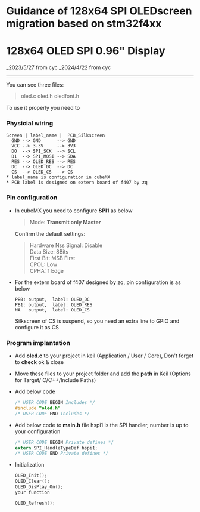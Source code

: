 # Guidance of 128x64 SPI OLEDscreen migration based on stm32f4xx

128x64 OLED SPI 0.96" Display
=============================
_2023/5/27 from cyc
_2024/4/22 from cyc
___
You can see three files: 
>oled.c
>oled.h
>oledfont.h

To use it properly you need to 
### Physicial wiring
```
Screen | label_name |  PCB_Silkscreen
  GND --> GND      --> GND
  VCC --> 3.3V     --> 3V3
  DO  --> SPI_SCK  --> SCL
  D1  --> SPI_MOSI --> SDA
  RES --> OLED_RES --> RES
  DC  --> OLED_DC  --> DC
  CS  --> OLED_CS  --> CS
* label_name is configuration in cubeMX
* PCB label is designed on extern board of f407 by zq
```
### Pin configuration
- In cubeMX you need to configure **SPI1** as below                                       
  > Mode: **Transmit only Master**

  Confirm the default settings:                       
  >  Hardware Nss Signal: Disable                        
     Data Size: 8Bits                                  
     First Bit: MSB First                              
     CPOL: Low                                         
     CPHA: 1 Edge

- For the extern board of f407 designed by zq, pin configuration is as below
  ```
  PB0: output,  label: OLED_DC
  PB1: output,  label: OLED_RES
  NA   output,  label: OLED_CS
  ```
  Silkscreen of CS is suspend, so you need an extra line to GPIO and configure it as CS
### Program implantation
- Add **oled.c** to your project in keil (Application / User / Core), Don't forget to **check** ok & close
- Move these files to your project folder and add the **path** in Keil (Options for Target/ C/C++/Include Paths)
- Add below code
  ```c
  /* USER CODE BEGIN Includes */
  #include "oled.h"
  /* USER CODE END Includes */
   ```
- Add below code to **main.h** file
  hspi1 is the SPI handler, number is up to your configuration
  ```c
  /* USER CODE BEGIN Private defines */
  extern SPI_HandleTypeDef hspi1; 
  /* USER CODE END Private defines */
  ```
  
- Initialization	
  ```c
  OLED_Init();
  OLED_Clear();
  OLED_DisPlay_On();
  your function
  
  OLED_Refresh();
  ```
